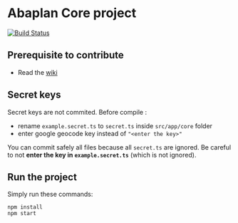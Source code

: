 # Abaplan Core project
[![Build Status](https://travis-ci.org/ABAPlan/abaplan-core.svg?branch=master)](https://travis-ci.org/ABAPlan/abaplan-core)

## Prerequisite to contribute
* Read the [wiki](https://github.com/ABAPlan/abaplan-core/wiki)

## Secret keys
Secret keys are not commited. Before compile :
- rename `example.secret.ts` to `secret.ts` inside `src/app/core` folder
- enter google geocode key instead of `"<enter the key>"`

You can commit safely all files because all `secret.ts` are ignored. Be careful to not **enter the key in `example.secret.ts`** (which is not ignored).

## Run the project
Simply run these commands:
```
npm install
npm start
```
